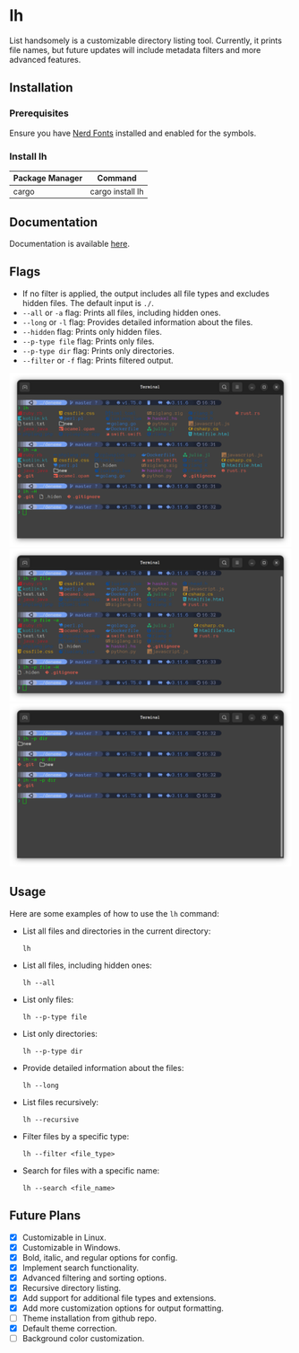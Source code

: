 # lh
List handsomely is a customizable directory listing tool. Currently, it prints file names, but future updates will include metadata filters and more advanced features.

## Installation
### Prerequisites
Ensure you have [Nerd Fonts](https://www.nerdfonts.com/) installed and enabled for the symbols.

### Install lh
| Package Manager | Command |
|-----------------|---------|
| cargo           | cargo install lh |

## Documentation
Documentation is available [here](https://docs.rs/lh/).

## Flags
- If no filter is applied, the output includes all file types and excludes hidden files. The default input is `./`.
- `--all` or `-a` flag: Prints all files, including hidden ones.
- `--long` or `-l` flag: Provides detailed information about the files.
- `--hidden` flag: Prints only hidden files.
- `--p-type file` flag: Prints only files.
- `--p-type dir` flag: Prints only directories.
- `--filter` or `-f` flag: Prints filtered output.

![standard_all_outputs](./media/all.png)
![only_files](./media/file.png)
![only_dirs](./media/dir.png)

## Usage
Here are some examples of how to use the `lh` command:

- List all files and directories in the current directory:
  ```
  lh
  ```

- List all files, including hidden ones:
  ```
  lh --all
  ```

- List only files:
  ```
  lh --p-type file
  ```

- List only directories:
  ```
  lh --p-type dir
  ```

- Provide detailed information about the files:
  ```
  lh --long
  ```

- List files recursively:
  ```
  lh --recursive
  ```

- Filter files by a specific type:
  ```
  lh --filter <file_type>
  ```

- Search for files with a specific name:
  ```
  lh --search <file_name>
  ```

## Future Plans
- [x] Customizable in Linux.
- [x] Customizable in Windows.
- [x] Bold, italic, and regular options for config.
- [x] Implement search functionality.
- [x] Advanced filtering and sorting options.
- [x] Recursive directory listing.
- [x] Add support for additional file types and extensions.
- [x] Add more customization options for output formatting.
- [ ] Theme installation from github repo.
- [x] Default theme correction.
- [ ] Background color customization.
